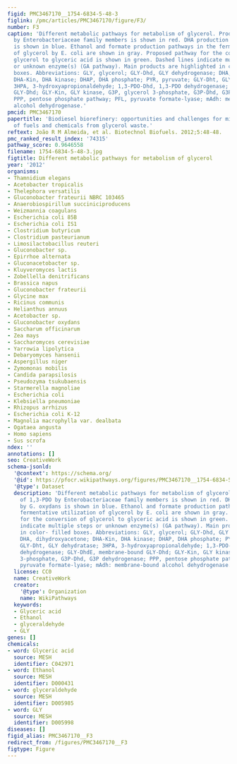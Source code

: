 ```yaml
---
figid: PMC3467170__1754-6834-5-48-3
figlink: /pmc/articles/PMC3467170/figure/F3/
number: F3
caption: 'Different metabolic pathways for metabolism of glycerol. Production of 1,3-PDO
  by Enterobacteriaceae family members is shown in red. DHA production by G. oxydans
  is shown in blue. Ethanol and formate production pathways in the fermentative utilization
  of glycerol by E. coli are shown in gray. Proposed pathway for the conversion of
  glycerol to glyceric acid is shown in green. Dashed lines indicate multiple steps
  or unknown enzyme(s) (GA pathway). Main products are highlighted in color- filled
  boxes. Abbreviations: GLY, glycerol; GLY-Dhd, GLY dehydrogenase; DHA, dihydroxyacetone;
  DHA-Kin, DHA kinase; DHAP, DHA phosphate; PYR, pyruvate; GLY-Dht, GLY dehydratase;
  3HPA, 3-hydroxyapropionaldehyde; 1,3-PDO-Dhd, 1,3-PDO dehydrogenase; GLY-DhdE, membrane-bound
  GLY-Dhd; GLY-Kin, GLY kinase, G3P, glycerol 3-phosphate, G3P-Dhd, G3P dehydrogenase;
  PPP, pentose phosphate pathway; PFL, pyruvate formate-lyase; mAdh: membrane-bound
  alcohol dehydrogenase.'
pmcid: PMC3467170
papertitle: 'Biodiesel biorefinery: opportunities and challenges for microbial production
  of fuels and chemicals from glycerol waste.'
reftext: João R M Almeida, et al. Biotechnol Biofuels. 2012;5:48-48.
pmc_ranked_result_index: '74315'
pathway_score: 0.9646558
filename: 1754-6834-5-48-3.jpg
figtitle: Different metabolic pathways for metabolism of glycerol
year: '2012'
organisms:
- Thamnidium elegans
- Acetobacter tropicalis
- Thelephora versatilis
- Gluconobacter frateurii NBRC 103465
- Anaerobiospirillum succiniciproducens
- Weizmannia coagulans
- Escherichia coli 85B
- Escherichia coli IS1
- Clostridium butyricum
- Clostridium pasteurianum
- Limosilactobacillus reuteri
- Gluconobacter sp.
- Epirrhoe alternata
- Gluconacetobacter sp.
- Kluyveromyces lactis
- Zobellella denitrificans
- Brassica napus
- Gluconobacter frateurii
- Glycine max
- Ricinus communis
- Helianthus annuus
- Acetobacter sp.
- Gluconobacter oxydans
- Saccharum officinarum
- Zea mays
- Saccharomyces cerevisiae
- Yarrowia lipolytica
- Debaryomyces hansenii
- Aspergillus niger
- Zymomonas mobilis
- Candida parapsilosis
- Pseudozyma tsukubaensis
- Starmerella magnoliae
- Escherichia coli
- Klebsiella pneumoniae
- Rhizopus arrhizus
- Escherichia coli K-12
- Magnolia macrophylla var. dealbata
- Ogataea angusta
- Homo sapiens
- Sus scrofa
ndex: ''
annotations: []
seo: CreativeWork
schema-jsonld:
  '@context': https://schema.org/
  '@id': https://pfocr.wikipathways.org/figures/PMC3467170__1754-6834-5-48-3.html
  '@type': Dataset
  description: 'Different metabolic pathways for metabolism of glycerol. Production
    of 1,3-PDO by Enterobacteriaceae family members is shown in red. DHA production
    by G. oxydans is shown in blue. Ethanol and formate production pathways in the
    fermentative utilization of glycerol by E. coli are shown in gray. Proposed pathway
    for the conversion of glycerol to glyceric acid is shown in green. Dashed lines
    indicate multiple steps or unknown enzyme(s) (GA pathway). Main products are highlighted
    in color- filled boxes. Abbreviations: GLY, glycerol; GLY-Dhd, GLY dehydrogenase;
    DHA, dihydroxyacetone; DHA-Kin, DHA kinase; DHAP, DHA phosphate; PYR, pyruvate;
    GLY-Dht, GLY dehydratase; 3HPA, 3-hydroxyapropionaldehyde; 1,3-PDO-Dhd, 1,3-PDO
    dehydrogenase; GLY-DhdE, membrane-bound GLY-Dhd; GLY-Kin, GLY kinase, G3P, glycerol
    3-phosphate, G3P-Dhd, G3P dehydrogenase; PPP, pentose phosphate pathway; PFL,
    pyruvate formate-lyase; mAdh: membrane-bound alcohol dehydrogenase.'
  license: CC0
  name: CreativeWork
  creator:
    '@type': Organization
    name: WikiPathways
  keywords:
  - Glyceric acid
  - Ethanol
  - glyceraldehyde
  - GLY
genes: []
chemicals:
- word: Glyceric acid
  source: MESH
  identifier: C042971
- word: Ethanol
  source: MESH
  identifier: D000431
- word: glyceraldehyde
  source: MESH
  identifier: D005985
- word: GLY
  source: MESH
  identifier: D005998
diseases: []
figid_alias: PMC3467170__F3
redirect_from: /figures/PMC3467170__F3
figtype: Figure
---
```

